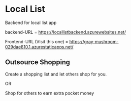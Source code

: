 # Local List
Backend for local list app

backend-URL = https://locallistbackend.azurewebsites.net/

Frontend-URL (Visit this one)   = https://gray-mushroom-029dae810.1.azurestaticapps.net/

## Outsource Shopping
Create a shopping list and let others shop for you.

OR

Shop for others to earn extra pocket money

